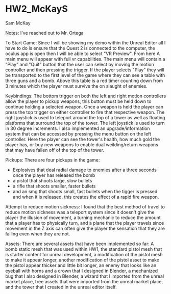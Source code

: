 # HW2_McKayS
Sam McKay

Notes: I've reached out to Mr. Ortega 

To Start Game: Since I will be showing my demo within the Unreal Editor all I have to do is ensure that the Quest 2 is connected to the computer, the oculus app is open then I will be able to select "VR Preview".
From here A main menu will appear with full vr capabilities. The main menu will contain a "Play" and "Quit" button that the user can select by moving the motion controller and then pressing the trigger. If the player selects "Play"
they will be transported to the first level of the game where they can see a table with three guns and a bomb. Above this table is a red timer counting down from 3 minutes which the player must survive the on slaught of enemies.

Keybindings: The bottom trigger on both the left and right motion controllers allow the player to pickup weapons, this button must be held down to continue holding a selected weapon. Once a weapon is held the player can press the top 
trigger on either controller to fire that respective weapon. The right joystick is used to teleport around the top of a tower as well as floating platforms that surround the top of the tower. The left joystick is used to turn in 30 
degree increments. I also implemented an upgrade/information system that can be accessed by pressing the menu button on the left controller. Here the player can see the tower's health, how much gold the player has, or buy new weapons to 
enable dual weilding/return weapons that may have fallen off of the top of the tower. 

Pickups: There are four pickups in the game: 
* Explosives that deal radial damage to enemies after a three seconds once the player has released the bomb
* a pistol that shoots large, slow bullets
* a rifle that shoots smaller, faster bullets
* and an smg that shoots small, fast bullets when the tigger is pressed and when it is released, this creates the effect of a rapid fire weapon.

Attempt to reduce motion sickness: I found that the best method of travel to reduce motion sickness was a teleport system since it doesn't give the player the illusion of movement, a turning mechanic to reduce the amount that a player 
has to physically turn, and a plane that the player travels since movement in the Z axis can often give the player the sensation that they are falling even when they are not.

Assets: There are several assets that have been implemented so far: A bomb static mesh that was used within HW1, the standard pistol mesh that is starter content for unreal development, a modification of the pistol mesh to make it appear 
longer, another modification of the pistol asset to make the pistol appear thicker and little bit longer, an enemy that looks like an eyeball with horns and a crown that I designed in Blender, a mechanized bug that I also designed in Blender,
a wizard that I imported from the unreal market place, tree assets that were imported from the unreal market place, and the tower that I created in the unreal editor itself.
